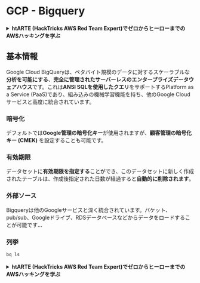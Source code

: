 # GCP - Bigquery

<details>

<summary><strong>htARTE (HackTricks AWS Red Team Expert)でゼロからヒーローまでのAWSハッキングを学ぶ</strong></summary>

HackTricksをサポートする他の方法:

* **HackTricksにあなたの会社を広告掲載したい場合**や**HackTricksをPDFでダウンロードしたい場合**は、[**サブスクリプションプラン**](https://github.com/sponsors/carlospolop)をチェックしてください！
* [**公式PEASS & HackTricksグッズ**](https://peass.creator-spring.com)を入手する
* [**The PEASS Family**](https://opensea.io/collection/the-peass-family)を発見し、独占的な[**NFTs**](https://opensea.io/collection/the-peass-family)のコレクションをチェックする
* 💬 [**Discordグループ**](https://discord.gg/hRep4RUj7f)に**参加する**か、[**テレグラムグループ**](https://t.me/peass)に参加するか、**Twitter** 🐦 [**@carlospolopm**](https://twitter.com/carlospolopm)を**フォローする**。
* **HackTricks**へのPRを提出して、あなたのハッキングのコツを共有する。

</details>

## 基本情報

Google Cloud BigQueryは、ペタバイト規模のデータに対するスケーラブルな**分析を可能にする**、**完全に管理されたサーバーレスのエンタープライズデータウェアハウス**です。これは**ANSI SQLを使用したクエリ**をサポートするPlatform as a Service (PaaS)であり、組み込みの機械学習機能を持ち、他のGoogle Cloudサービスと高度に統合されています。

### 暗号化

デフォルトでは**Google管理の暗号化キー**が使用されますが、**顧客管理の暗号化キー (CMEK)** を設定することも可能です。

### 有効期限

データセットに**有効期限を指定する**ことができ、このデータセットに新しく作成されたテーブルは、作成後指定された日数が経過すると**自動的に削除されます**。

### 外部ソース

Bigqueryは他のGoogleサービスと深く統合されています。バケット、pub/sub、Googleドライブ、RDSデータベースなどからデータをロードすることが可能です...

### 列挙
```bash
bq ls
```
<details>

<summary><strong>htARTE (HackTricks AWS Red Team Expert)でゼロからヒーローまでのAWSハッキングを学ぶ</strong></summary>

HackTricksをサポートする他の方法:

* **HackTricksにあなたの会社を広告したい場合**や**HackTricksをPDFでダウンロードしたい場合**は、[**SUBSCRIPTION PLANS**](https://github.com/sponsors/carlospolop)をチェックしてください。
* [**公式PEASS & HackTricksグッズ**](https://peass.creator-spring.com)を入手する
* [**The PEASS Family**](https://opensea.io/collection/the-peass-family)を発見し、独占的な[**NFTs**](https://opensea.io/collection/the-peass-family)のコレクションをチェックする
* 💬 [**Discordグループ**](https://discord.gg/hRep4RUj7f)や[**telegramグループ**](https://t.me/peass)に**参加する**か、**Twitter** 🐦 [**@carlospolopm**](https://twitter.com/carlospolopm)を**フォローする**。
* **HackTricks**へのPRを提出して、あなたのハッキングのコツを共有する。
* &#x20;githubリポジトリ。

</details>

